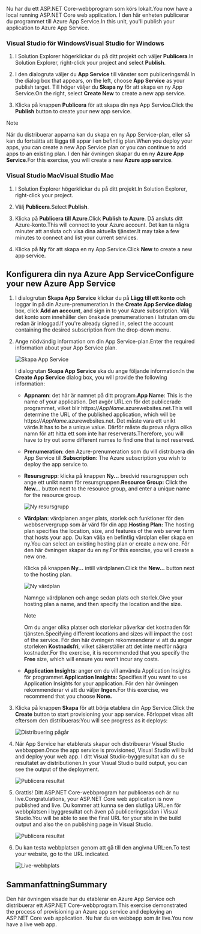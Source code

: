 <span data-ttu-id="0b0c2-101">Nu har du ett ASP.NET Core-webbprogram som körs lokalt.</span><span class="sxs-lookup"><span data-stu-id="0b0c2-101">You now have a local running ASP.NET Core web application.</span></span> <span data-ttu-id="0b0c2-102">I den här enheten publicerar du programmet till Azure App Service.</span><span class="sxs-lookup"><span data-stu-id="0b0c2-102">In this unit, you'll publish your application to Azure App Service.</span></span>

### <a name="visual-studio-for-windows"></a><span data-ttu-id="0b0c2-103">Visual Studio för Windows</span><span class="sxs-lookup"><span data-stu-id="0b0c2-103">Visual Studio for Windows</span></span>

1. <span data-ttu-id="0b0c2-104">I Solution Explorer högerklickar du på ditt projekt och väljer **Publicera**.</span><span class="sxs-lookup"><span data-stu-id="0b0c2-104">In Solution Explorer, right-click your project and select **Publish**.</span></span>

1. <span data-ttu-id="0b0c2-105">I den dialogruta väljer du **App Service** till vänster som publiceringsmål.</span><span class="sxs-lookup"><span data-stu-id="0b0c2-105">In the dialog box that appears, on the left, choose **App Service** as your publish target.</span></span>  <span data-ttu-id="0b0c2-106">Till höger väljer du **Skapa ny** för att skapa en ny App Service.</span><span class="sxs-lookup"><span data-stu-id="0b0c2-106">On the right, select **Create New** to create a new app service.</span></span>

1. <span data-ttu-id="0b0c2-107">Klicka på knappen **Publicera** för att skapa din nya App Service.</span><span class="sxs-lookup"><span data-stu-id="0b0c2-107">Click the **Publish** button to create your new app service.</span></span>

> [!NOTE]
> <span data-ttu-id="0b0c2-108">När du distribuerar apparna kan du skapa en ny App Service-plan, eller så kan du fortsätta att lägga till appar i en befintlig plan.</span><span class="sxs-lookup"><span data-stu-id="0b0c2-108">When you deploy your apps, you can create a new App Service plan or you can continue to add apps to an existing plan.</span></span> <span data-ttu-id="0b0c2-109">I den här övningen skapar du en ny **Azure App Service**.</span><span class="sxs-lookup"><span data-stu-id="0b0c2-109">For this exercise, you will create a new **Azure app service**.</span></span>

### <a name="visual-studio-mac"></a><span data-ttu-id="0b0c2-110">Visual Studio Mac</span><span class="sxs-lookup"><span data-stu-id="0b0c2-110">Visual Studio Mac</span></span>

1. <span data-ttu-id="0b0c2-111">I Solution Explorer högerklickar du på ditt projekt.</span><span class="sxs-lookup"><span data-stu-id="0b0c2-111">In Solution Explorer, right-click your project.</span></span>

1. <span data-ttu-id="0b0c2-112">Välj **Publicera**.</span><span class="sxs-lookup"><span data-stu-id="0b0c2-112">Select **Publish**.</span></span>

1. <span data-ttu-id="0b0c2-113">Klicka på **Publicera till Azure**.</span><span class="sxs-lookup"><span data-stu-id="0b0c2-113">Click **Publish to Azure**.</span></span> <span data-ttu-id="0b0c2-114">Då ansluts ditt Azure-konto.</span><span class="sxs-lookup"><span data-stu-id="0b0c2-114">This will connect to your Azure account.</span></span> <span data-ttu-id="0b0c2-115">Det kan ta några minuter att ansluta och visa dina aktuella tjänster.</span><span class="sxs-lookup"><span data-stu-id="0b0c2-115">It may take a few minutes to connect and list your current services.</span></span>

1. <span data-ttu-id="0b0c2-116">Klicka på **Ny** för att skapa en ny App Service.</span><span class="sxs-lookup"><span data-stu-id="0b0c2-116">Click **New** to create a new app service.</span></span>

## <a name="configure-your-new-azure-app-service"></a><span data-ttu-id="0b0c2-117">Konfigurera din nya Azure App Service</span><span class="sxs-lookup"><span data-stu-id="0b0c2-117">Configure your new Azure App Service</span></span>

1. <span data-ttu-id="0b0c2-118">I dialogrutan **Skapa App Service** klickar du på **Lägg till ett konto** och loggar in på din Azure-prenumeration.</span><span class="sxs-lookup"><span data-stu-id="0b0c2-118">In the **Create App Service dialog** box, click **Add an account**, and sign in to your Azure subscription.</span></span> <span data-ttu-id="0b0c2-119">Välj det konto som innehåller den önskade prenumerationen i listrutan om du redan är inloggad.</span><span class="sxs-lookup"><span data-stu-id="0b0c2-119">If you're already signed in, select the account containing the desired subscription from the drop-down menu.</span></span>

1. <span data-ttu-id="0b0c2-120">Ange nödvändig information om din App Service-plan.</span><span class="sxs-lookup"><span data-stu-id="0b0c2-120">Enter the required information about your App Service plan.</span></span>

    ![Skapa App Service](../media-draft/5-CreateAppService.png)

    <span data-ttu-id="0b0c2-122">I dialogrutan **Skapa App Service** ska du ange följande information:</span><span class="sxs-lookup"><span data-stu-id="0b0c2-122">In the **Create App Service** dialog box, you will provide the following information:</span></span>

    - <span data-ttu-id="0b0c2-123">**Appnamn**: det här är namnet på ditt program.</span><span class="sxs-lookup"><span data-stu-id="0b0c2-123">**App Name**: This is the name of your application.</span></span>  <span data-ttu-id="0b0c2-124">Det avgör URL:en för det publicerade programmet, vilket blir https://_AppName_.azurewebsites.net.</span><span class="sxs-lookup"><span data-stu-id="0b0c2-124">This will determine the URL of the published application, which will be https://_AppName_.azurewebsites.net.</span></span>  <span data-ttu-id="0b0c2-125">Det måste vara ett unikt värde.</span><span class="sxs-lookup"><span data-stu-id="0b0c2-125">It has to be a unique value.</span></span> <span data-ttu-id="0b0c2-126">Därför måste du prova några olika namn för att hitta ett som inte har reserverats.</span><span class="sxs-lookup"><span data-stu-id="0b0c2-126">Therefore, you will have to try out some different names to find one that is not reserved.</span></span>

    - <span data-ttu-id="0b0c2-127">**Prenumeration**: den Azure-prenumeration som du vill distribuera din App Service till.</span><span class="sxs-lookup"><span data-stu-id="0b0c2-127">**Subscription**: The Azure subscription you wish to deploy the app service to.</span></span>

    - <span data-ttu-id="0b0c2-128">**Resursgrupp**: klicka på knappen **Ny...** bredvid resursgruppen och ange ett unikt namn för resursgruppen.</span><span class="sxs-lookup"><span data-stu-id="0b0c2-128">**Resource Group:** Click the **New...** button next to the resource group, and enter a unique name for the resource group.</span></span>

        ![Ny resursgrupp](../media-draft/5-NewResourceGroup.png)

    - <span data-ttu-id="0b0c2-130">**Värdplan**: värdplanen anger plats, storlek och funktioner för den webbservergrupp som är värd för din app.</span><span class="sxs-lookup"><span data-stu-id="0b0c2-130">**Hosting Plan:** The hosting plan specifies the location, size, and features of the web server farm that hosts your app.</span></span> <span data-ttu-id="0b0c2-131">Du kan välja en befintlig värdplan eller skapa en ny.</span><span class="sxs-lookup"><span data-stu-id="0b0c2-131">You can select an existing hosting plan or create a new one.</span></span> <span data-ttu-id="0b0c2-132">För den här övningen skapar du en ny.</span><span class="sxs-lookup"><span data-stu-id="0b0c2-132">For this exercise, you will create a new one.</span></span>

        <span data-ttu-id="0b0c2-133">Klicka på knappen **Ny...**  intill värdplanen.</span><span class="sxs-lookup"><span data-stu-id="0b0c2-133">Click the **New...** button next to the hosting plan.</span></span>

        ![Ny värdplan](../media-draft/5-NewHostingPlan.png)

        <span data-ttu-id="0b0c2-135">Namnge värdplanen och ange sedan plats och storlek.</span><span class="sxs-lookup"><span data-stu-id="0b0c2-135">Give your hosting plan a name, and then specify the location and the size.</span></span>  
        
        > [!NOTE]
        > <span data-ttu-id="0b0c2-136">Om du anger olika platser och storlekar påverkar det kostnaden för tjänsten.</span><span class="sxs-lookup"><span data-stu-id="0b0c2-136">Specifying different locations and sizes will impact the cost of the service.</span></span> <span data-ttu-id="0b0c2-137">För den här övningen rekommenderar vi att du anger storleken **Kostnadsfri**, vilket säkerställer att det inte medför några kostnader.</span><span class="sxs-lookup"><span data-stu-id="0b0c2-137">For the exercise, it is recommended that you specify the **Free** size, which will ensure you won't incur any costs.</span></span>

    - <span data-ttu-id="0b0c2-138">**Application Insights**: anger om du vill använda Application Insights för programmet.</span><span class="sxs-lookup"><span data-stu-id="0b0c2-138">**Application Insights:** Specifies if you want to use Application Insights for your application.</span></span> <span data-ttu-id="0b0c2-139">För den här övningen rekommenderar vi att du väljer **Ingen.**</span><span class="sxs-lookup"><span data-stu-id="0b0c2-139">For this exercise, we recommend that you choose **None.**</span></span>

1. <span data-ttu-id="0b0c2-140">Klicka på knappen **Skapa** för att börja etablera din App Service.</span><span class="sxs-lookup"><span data-stu-id="0b0c2-140">Click the **Create** button to start provisioning your app service.</span></span> <span data-ttu-id="0b0c2-141">Förloppet visas allt eftersom den distribueras:</span><span class="sxs-lookup"><span data-stu-id="0b0c2-141">You will see progress as it deploys:</span></span>

    ![Distribuering pågår](../media-draft/5-DeployProgress.png)

1. <span data-ttu-id="0b0c2-143">När App Service har etablerats skapar och distribuerar Visual Studio webbappen.</span><span class="sxs-lookup"><span data-stu-id="0b0c2-143">Once the app service is provisioned, Visual Studio will build and deploy your web app.</span></span>  <span data-ttu-id="0b0c2-144">I ditt Visual Studio-byggresultat kan du se resultatet av distributionen.</span><span class="sxs-lookup"><span data-stu-id="0b0c2-144">In your Visual Studio build output, you can see the output of the deployment.</span></span>

    ![Publicera resultat](../media-draft/5-PublishResult.png)

1. <span data-ttu-id="0b0c2-146">Grattis! Ditt ASP.NET Core-webbprogram har publiceras och är nu live.</span><span class="sxs-lookup"><span data-stu-id="0b0c2-146">Congratulations, your ASP.NET Core web application is now published and live.</span></span> <span data-ttu-id="0b0c2-147">Du kommer att kunna se den slutliga URL:en för webbplatsen i byggresultat och även på publiceringssidan i Visual Studio.</span><span class="sxs-lookup"><span data-stu-id="0b0c2-147">You will be able to see the final URL for your site in the build output and also the on publishing page in Visual Studio.</span></span>

    ![Publicera resultat](../media-draft/5-PublishPage.png)

1. <span data-ttu-id="0b0c2-149">Du kan testa webbplatsen genom att gå till den angivna URL:en.</span><span class="sxs-lookup"><span data-stu-id="0b0c2-149">To test your website, go to the URL indicated.</span></span>

    ![Live-webbplats](../media-draft/5-WebPageLive.png)

## <a name="summary"></a><span data-ttu-id="0b0c2-151">Sammanfattning</span><span class="sxs-lookup"><span data-stu-id="0b0c2-151">Summary</span></span>

<span data-ttu-id="0b0c2-152">Den här övningen visade hur du etablerar en Azure App Service och distribuerar ett ASP.NET Core-webbprogram.</span><span class="sxs-lookup"><span data-stu-id="0b0c2-152">This exercise demonstrated the process of provisioning an Azure app service and deploying an ASP.NET Core web application.</span></span> <span data-ttu-id="0b0c2-153">Nu har du en webbapp som är live.</span><span class="sxs-lookup"><span data-stu-id="0b0c2-153">You now have a live web app.</span></span>
